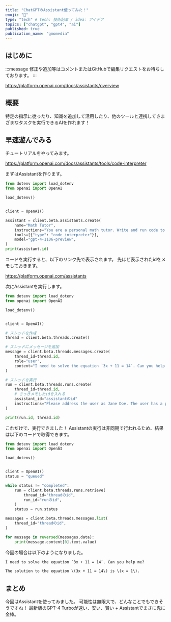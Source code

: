 ```yaml
---
title: "ChatGPTのAssistant使ってみた！"
emoji: "🐡"
type: "tech" # tech: 技術記事 / idea: アイデア
topics: ["chatgpt", "gpt4", "ai"]
published: true
publication_name: "gmomedia"
---
```


## はじめに

:::message
修正や追加等はコメントまたはGitHubで編集リクエストをお待ちしております。
:::

https://platform.openai.com/docs/assistants/overview

## 概要

特定の指示に従ったり、知識を追加して活用したり、他のツールと連携してさまざまなタスクを実行できるAIを作れます！

## 早速遊んでみる

チュートリアルをやってみます。

https://platform.openai.com/docs/assistants/tools/code-interpreter

まずはAssistantを作ります。

```py:assistantCreate.py
from dotenv import load_dotenv
from openai import OpenAI

load_dotenv()


client = OpenAI()

assistant = client.beta.assistants.create(
    name="Math Tutor",
    instructions="You are a personal math tutor. Write and run code to answer math questions.",
    tools=[{"type": "code_interpreter"}],
    model="gpt-4-1106-preview",
)
print(assistant.id)
```

コードを実行すると、以下のリンク先で表示されます。
先ほど表示されたidをメモしておきます。

https://platform.openai.com/assistants

次にAssistantを実行します。

```py:assistantRun.py
from dotenv import load_dotenv
from openai import OpenAI

load_dotenv()


client = OpenAI()

# スレッドを作成
thread = client.beta.threads.create()

# スレッドにメッセージを追加
message = client.beta.threads.messages.create(
    thread_id=thread.id,
    role="user",
    content="I need to solve the equation `3x + 11 = 14`. Can you help me?",
)

# スレッドを実行
run = client.beta.threads.runs.create(
    thread_id=thread.id,
    # さっきメモしたidを入れる
    assistant_id="assistantのid"
    instructions="Please address the user as Jane Doe. The user has a premium account.",
)

print(run.id, thread.id)
```

これだけで、実行できました！
Assistantの実行は非同期で行われるため、結果は以下のコードで取得できます。

```py:assistantResult.py
from dotenv import load_dotenv
from openai import OpenAI

load_dotenv()


client = OpenAI()
status = "queued"

while status != "completed":
    run = client.beta.threads.runs.retrieve(
        thread_id="threadのid",
        run_id="runのid",
    )
    status = run.status

messages = client.beta.threads.messages.list(
    thread_id="threadのid",
)

for message in reversed(messages.data):
    print(message.content[0].text.value)

```

今回の場合は以下のようになりました。

```txt
I need to solve the equation `3x + 11 = 14`. Can you help me?

The solution to the equation \(3x + 11 = 14\) is \(x = 1\).
```

## まとめ

今回はAssistantを使ってみました。
可能性は無限大で、どんなことでもできそうですね！
最新版のGPT-4 Turboが速い、安い、賢い + Assistantでまさに鬼に金棒。
